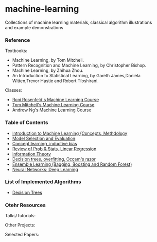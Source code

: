 # machine-learning
Collections of machine learning materials, classical algorithm illustrations and example demonstrations


### Reference

Textbooks:

- Machine Learning, by Tom Mitchell. 
- Pattern Recognition and Machine Learning, by Christopher Bishop.
- Machine Learning, by Zhihua Zhou.
- An Introduction to Statistical Learning, by Gareth James,Daniela Witten,Trevor Hastie and Robert Tibshirani.

Classes:

- [Roni Rosenfeld's Machine Learning Course](http://www.cs.cmu.edu/~roni/10601/)
- [Tom Mitchell's Machine Learning Course](http://www.cs.cmu.edu/~tom/10701_sp11/lectures.shtml)
- [Andrew Ng's Machine Learning Course](Coursera)



### Table of Contents

- [Introduction to Machine Learning (Concepts, Methdology](Introduction/)
- [Model Selection and Evaluation](MS/)
- [Concept learning, inductive bias](ConceptLearning/)
- [Review of Prob & Stats. Linear Regression](LR/)
- [Information Theory](InfoTheory/)
- [Decision trees, overfitting, Occam's razor](DecisionTree/)
- [Ensemble Learning (Bagging, Boosting and Random Forest)](EnsembleLearning/)
- [Neural Networks; Deep Learning](NN/)



### List of Implemented Algorithms

- [Decision Trees](DP/Policy%20Evaluation%20Solution.ipynb)



### Otehr Resources

Talks/Tutorials:


Other Projects:


Selected Papers:


